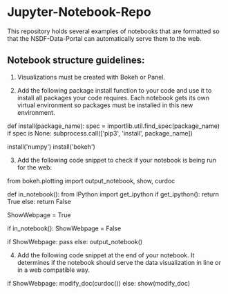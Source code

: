 # Jupyter-Notebook-Repo

This repository holds several examples of notebooks that are formatted so that the NSDF-Data-Portal can automatically serve them to the web.

## Notebook structure guidelines:
1. Visualizations must be created with Bokeh or Panel.

2. Add the following package install function to your code and use it to install all packages your code requires. Each notebook gets its own virtual environment so packages must be installed in this new environment.

def install(package_name):
    spec = importlib.util.find_spec(package_name)
    if spec is None:
        subprocess.call(['pip3', 'install', package_name])

install('numpy')
install('bokeh')

3. Add the following code snippet to check if your notebook is being run for the web:

from bokeh.plotting import output_notebook, show, curdoc

def in_notebook():
    from IPython import get_ipython
    if get_ipython():
        return True
    else:
        return False 
    
ShowWebpage = True

if in_notebook():
    ShowWebpage = False

if ShowWebpage:
    pass
else:
    output_notebook()

4. Add the following code snippet at the end of your notebook. It determines if the notebook should serve the data visualization in line or in a web compatible way.

if ShowWebpage:
    modify_doc(curdoc())
else:
    show(modify_doc)

